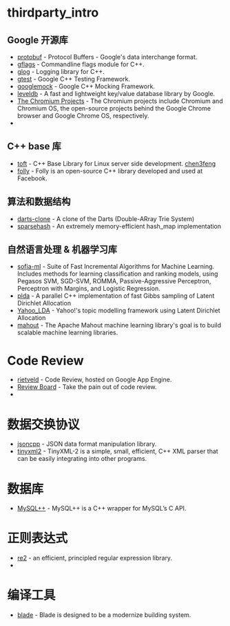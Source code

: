 thirdparty_intro
================

## Google 开源库

* [protobuf](https://code.google.com/p/protobuf/) - Protocol Buffers - Google's data interchange format.
* [gflags](https://code.google.com/p/gflags/) - Commandline flags module for C++. 
* [glog](https://code.google.com/p/google-glog/) - Logging library for C++.  
* [gtest](https://code.google.com/p/googletest/) - Google C++ Testing Framework.
* [googlemock](https://code.google.com/p/googlemock/) - Google C++ Mocking Framework.
* [leveldb](http://code.google.com/p/leveldb/) - A fast and lightweight key/value database library by Google.
* [The Chromium Projects](http://www.chromium.org/) - The Chromium projects include Chromium and Chromium OS, the open-source projects behind the Google Chrome browser and Google Chrome OS, respectively. 
* 
## C++ base 库

* [toft](https://github.com/chen3feng/toft) - C++ Base Library for Linux server side development.  [chen3feng](https://github.com/chen3feng)
* [folly](https://github.com/facebook/folly) - Folly is an open-source C++ library developed and used at Facebook.

## 算法和数据结构

* [darts-clone](https://code.google.com/p/darts-clone/) - A clone of the Darts (Double-ARray Trie System)
* [sparsehash](https://code.google.com/p/sparsehash/?redir=1) - An extremely memory-efficient hash_map implementation

## 自然语言处理 & 机器学习库

* [sofia-ml](http://code.google.com/p/sofia-ml/) - Suite of Fast Incremental Algorithms for Machine Learning. Includes methods for learning classification and ranking models, using Pegasos SVM, SGD-SVM, ROMMA, Passive-Aggressive Perceptron, Perceptron with Margins, and Logistic Regression.
* [plda](http://code.google.com/p/plda/) - A parallel C++ implementation of fast Gibbs sampling of Latent Dirichlet Allocation
* [Yahoo_LDA](https://github.com/shravanmn/Yahoo_LDA) - Yahoo!'s topic modelling framework using Latent Dirichlet Allocation
* [mahout](http://mahout.apache.org/) - The Apache Mahout machine learning library's goal is to build scalable machine learning libraries.
  
# Code Review

* [rietveld](http://code.google.com/p/rietveld/) - Code Review, hosted on Google App Engine.
* [Review Board](http://www.reviewboard.org/) - Take the pain out of code review.
* 

# 数据交换协议

* [jsoncpp](http://jsoncpp.sourceforge.net/) - JSON data format manipulation library.
* [tinyxml2](http://www.grinninglizard.com/tinyxml2/index.html) - TinyXML-2 is a simple, small, efficient, C++ XML parser that can be easily integrating into other programs.

# 数据库
* [MySQL++](http://tangentsoft.net/mysql++/) - MySQL++ is a C++ wrapper for MySQL’s C API.

# 正则表达式

* [re2](http://code.google.com/p/re2/) - an efficient, principled regular expression library.
* 

# 编译工具

* [blade](http://code.tencent.com/projects/blade/) - Blade is designed to be a modernize building system.
